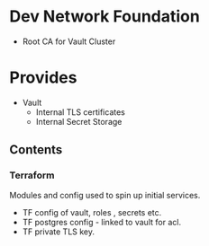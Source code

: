 # Dev Network Foundation

- Root CA for Vault Cluster

# Provides

- Vault
  - Internal TLS certificates
  - Internal Secret Storage

## Contents

### Terraform

Modules and config used to spin up initial services.

- TF config of vault, roles , secrets etc.
- TF postgres config - linked to vault for acl.
- TF private TLS key.

